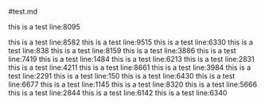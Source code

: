 #test.md

this is a test line:8095

this is a test line:8582
this is a test line:9515
this is a test line:6330
this is a test line:838
this is a test line:8159
this is a test line:3886
this is a test line:7419
this is a test line:1484
this is a test line:6213
this is a test line:2831
this is a test line:4211
this is a test line:8661
this is a test line:3984
this is a test line:2291
this is a test line:150
this is a test line:6430
this is a test line:6677
this is a test line:1145
this is a test line:8320
this is a test line:5666
this is a test line:2844
this is a test line:6142
this is a test line:6340